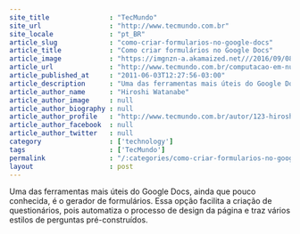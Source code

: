 ```yaml
---
site_title               : "TecMundo"
site_url                 : "http://www.tecmundo.com.br"
site_locale              : "pt_BR"
article_slug             : "como-criar-formularios-no-google-docs"
article_title            : "Como criar formulários no Google Docs"
article_image            : "https://imgnzn-a.akamaized.net///2016/09/08/08084312909001-t1200x480.jpg"
article_url              : "http://www.tecmundo.com.br/computacao-em-nuvem/10484-como-criar-formularios-no-google-docs.htm"
article_published_at     : "2011-06-03T12:27:56-03:00"
article_description      : "Uma das ferramentas mais úteis do Google Docs, ainda que pouco conhecida, é o gerador de formulários. Essa opção facilita a criação de questionários, pois automatiza o processo de design da página e traz vários estilos de perguntas pré-construídos."
article_author_name      : "Hiroshi Watanabe"
article_author_image     : null
article_author_biography : null
article_author_profile   : "http://www.tecmundo.com.br/autor/123-hiroshi-watanabe/"
article_author_facebook  : null
article_author_twitter   : null
category                 : ['technology']
tags                     : ['TecMundo']
permalink                : "/:categories/como-criar-formularios-no-google-docs/"
layout                   : post
---
```


Uma das ferramentas mais úteis do Google Docs, ainda que pouco conhecida, é o gerador de formulários. Essa opção facilita a criação de questionários, pois automatiza o processo de design da página e traz vários estilos de perguntas pré-construídos.
